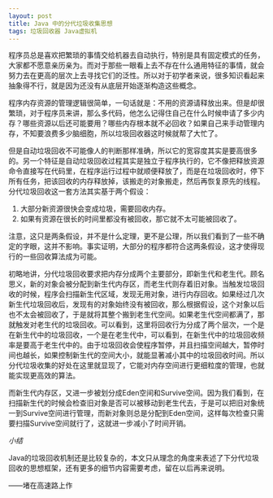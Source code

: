 ```yaml
---
layout: post
title: Java 中的分代垃圾收集思想
tags: 垃圾回收器 Java虚拟机
---
```


程序员总是喜欢把繁琐的事情交给机器去自动执行，特别是具有固定模式的任务，大家都不愿意亲历亲为。而对于那些一眼看上去不存在什么通用特征的事情，就会努力去在更高的层次上去寻找它们的泛性。所以对于初学者来说，很多知识看起来抽象得不行，就是因为还没有从底层开始逐渐构造这些概念。

程序内存资源的管理逻辑很简单，一句话就是：不用的资源请释放出来。但是却很繁琐，对于程序员来讲，那么多代码，他怎么记得住自己在什么时候申请了多少内存？哪些资源以后还可能要用？哪些内存根本就不必回收？如果自己来手动管理内存，不知要浪费多少脑细胞，所以垃圾回收器这时候就帮了大忙了。

但是自动垃圾回收不可能像人的判断那样准确，所以它的宽容度其实是要高很多的。另一个特征是自动垃圾回收过程其实是独立于程序执行的，它不像把释放资源命令直接写在代码里，在程序运行过程中就顺便释放了，而是在垃圾回收时，停下所有任务，把该回收的内存释放掉，该搬走的对象搬走，然后再恢复原先的线程。
分代垃圾回收这一套方法其实基于两个假设：

1.	大部分新资源很快会变成垃圾，需要回收内存。
2.	如果有资源在很长的时间里都没有被回收，那它就不太可能被回收了。

注意，这只是两条假设，并不是什么定理，更不是公理，所以我们看到了一些不确定的字眼，这并不影响。事实证明，大部分的程序都符合这两条假设，这才使得现行的一些回收算法成为可能。

初略地讲，分代垃圾回收要求把内存分成两个主要部分，即新生代和老生代。顾名思义，新的对象会被分配到新生代内存区，而老生代则存着旧对象。当触发垃圾回收的时候，程序会扫描新生代区域，发现无用对象，进行内存回收。如果经过几次新生代垃圾回收后，发现有的对象始终没有被回收，那么根据假设，这个对象以后也不太会被回收了，于是就将其整个搬到老生代空间。如果老生代空间都满了，那就触发对老生代的垃圾回收。可以看到，这里将回收行为分成了两个层次，一个是在新生代中的垃圾回收，一个是在老生代中，可以看到，在新生代中的垃圾回收频率是要高于老生代中的。由于垃圾回收会使程序暂停，并且扫描空间越大，暂停时间也越长，如果控制新生代的空间大小，就能显著减小其中的垃圾回收时间。所以分代垃圾收集的好处在这里就显现了，它能对内存空间进行更细粒度的管理，也就能实现更高效的算法。

而新生代内存区，又进一步被划分成Eden空间和Survive空间。因为我们看到，在扫描新生代的时候会检查旧对象是否可以被移动到老生代去，于是可以把旧对象统一到Survive空间进行管理，而新对象则总是分配到Eden空间，这样每次检查只需要扫描Survive空间就行了，这就进一步减小了时间开销。

*小结*

Java的垃圾回收机制还是比较复杂的，本文只从理念的角度来表述了下分代垃圾回收的思想框架，还有更多的细节内容需要考虑，留在以后再来说明。

——堵在高速路上作
